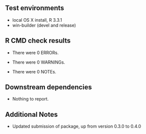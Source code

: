 ## Test environments
* local OS X install, R 3.3.1
* win-builder (devel and release)

## R CMD check results
* There were 0 ERRORs.

* There were 0 WARNINGs.

* There were 0 NOTEs.

## Downstream dependencies
* Nothing to report.

## Additional Notes
* Updated submission of package, up from version 0.3.0 to 0.4.0
